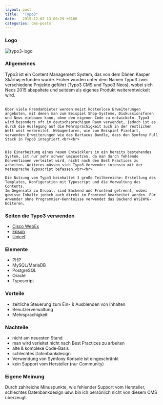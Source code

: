 ```yaml
---
layout: post
title:  "Typo3"
date:   2015-12-02 13:06:29 +0100
categories: cms-posts
---
```


<h3>Logo</h3>

<img src="../../../../assets/typo3.png" alt="typo3-logo">

<h3>Allgemeines</h3>

<p>
	Typo3 ist ein Content Management System, das von dem Dänen Kasper Skårhøj erfunden wurde. Früher wurden unter dem Namen Typo3 zwei verschiedene Projekte geführt (Typo3 CMS und Typo3 Neos), wobei sich Neos 2015 abspaltete und seitdem als eigenes Produkt weiterentwickelt wird.<br><br>

	Über viele Fremdanbieter werden meist kostenlose Erweiterungen angeboten, mit denen man zum Beispiel Shop-Systeme, Diskussionsforen und News einbauen kann, ohne den eigenen Code zu entwickeln. Typo3 wird besonders oft im deutschsprachigen Raum verwendet, jedoch ist es durch die Auslegung auf die Mehrsprachigkeit auch in der restlichen Welt weit verbreitet. Webagenturen, wie zum Beispiel Pixelart, verwenden Erweiterungen wie das Bartacus Bundle, dass den Symfony Full Stack in Typo3 integriert.<br><br>


	Die Einarbeitung eines neuen Entwicklers in ein bereits bestehendes System, ist nur sehr schwer umzusetzen, da man durch fehlende Konventionen verleitet wird, nicht nach den Best Practices zu arbeiten. Weiteres müssen sich Typo3-Verwender intensiv mit der Metasprache Typoscript befassen.<br><br>

	Die Nutzung von Typo3 beinhaltet 3 große Teilbereiche: Erstellung des Templates, Konfiguration mit Typoscript und die Verwaltung des Contents.
	Im Gegensatz zu Drupal, sind Backend und Frontend getrennt, wobei gewisse Inhalte jedoch auch direkt im Frontend bearbeitet werden. Für Anwender ohne Programmier-Kenntnisse verwendet das Backend WYSIWYG-Editoren.
</p>

<h3>Seiten die <strong>Typo3</strong> verwenden</h3>

<ul>
	<li><a href="http://www.webex.com/">Cisco WebEx</a></li>
	<li><a href="http://www.epson.at/">Epson</a></li>
	<li><a href="http://www.unicef.de/">Unicef</a></li>
</ul>

<h3>Elemente</h3>

<ul>
	<li>PHP</li>
	<li>MySQL/MariaDB</li>
	<li>PostgreSQL</li>
	<li>Oracle</li>
	<li>Typoscript</li>
</ul>

<h3>Vorteile</h3>

<ul>
	<li>zeitliche Steuerung zum Ein- & Ausblenden von Inhalten</li>
	<li>Benutzerverwaltung</li>
	<li>Mehrsprachigkeit</li>
</ul>

<h3>Nachteile</h3>

<ul>
	<li>nicht am neuesten Stand</li>
	<li>man wird verleitet nicht nach Best Practices zu arbeiten</li>
	<li>alte & komplexe Code-Basis</li>
	<li>schlechtes Datenbankdesign</li>
	<li>Verwendung von Symfony Konsole ist eingeschränkt</li>
	<li>kein Support vom Hersteller (nur Community)</li>
</ul>

<h3>Eigene Meinung</h3>

<p>
	Durch zahlreiche Minuspunkte, wie fehlender Support vom Hersteller, schlechtes Datenbankdesign usw. bin ich persönlich nicht von diesem CMS überzeugt.
</p>

